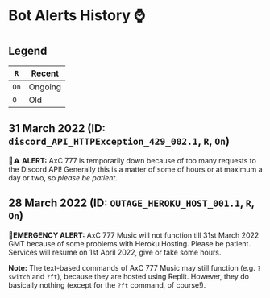 # Bot Alerts History ⌚

## Legend
| `R`    |Recent  |
| ----   | ------- |
| `On`   | Ongoing |
| `O`    |  Old      |

## 31 March 2022 (ID: `discord_API_HTTPException_429_002.1`, `R`, `On`)
**🛑⚠️ ALERT:** AxC 777 is temporarily down because of too many requests to the Discord API! Generally this is a matter of some of hours or at maximum a day or two, so _please be patient_.


## 28 March 2022 (ID: `OUTAGE_HEROKU_HOST_001.1`, `R`, `On`) 
🚨**EMERGENCY ALERT:** AxC 777 Music will not function till 31st March 2022 GMT because of some problems with Heroku Hosting. Please be patient. Services will resume on 1st April 2022, give or take some hours.

**Note:** The text-based commands of AxC 777 Music may still function (e.g. `?switch` and `?ft`), because they are hosted using Replit. However, they do basically nothing (except for the `?ft` command, of course!).
